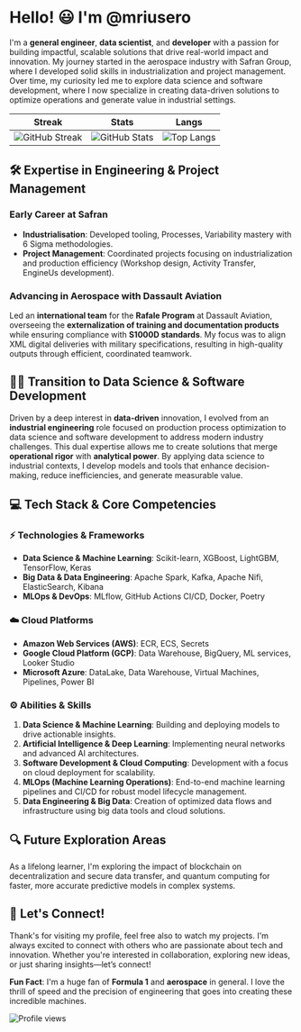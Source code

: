 # Hello! 😃 I'm @mriusero

I'm a **general engineer**, **data scientist**, and **developer** with a passion for building impactful, scalable solutions that drive real-world impact and innovation. My journey started in the aerospace industry with Safran Group, where I developed solid skills in industrialization and project management. Over time, my curiosity led me to explore data science and software development, where I now specialize in creating data-driven solutions to optimize operations and generate value in industrial settings.

| Streak | Stats | Langs
| ------------- | ------------ | --------- |
| <img src="https://github-readme-streak-stats.herokuapp.com/?user=mriusero&theme=chartreuse-dark" alt="GitHub Streak"> | <img src="https://github-readme-stats.vercel.app/api?username=mriusero&show_icons=true&theme=chartreuse-dark" alt="GitHub Stats"> | ![Top Langs](https://github-readme-stats.vercel.app/api/top-langs/?username=mriusero&layout=compact&theme=chartreuse-dark&hide=Jupyter%20Notebook,html,css)


## 🛠 Expertise in Engineering & Project Management

### Early Career at Safran
- **Industrialisation**: Developed tooling, Processes, Variability mastery with 6 Sigma methodologies.
- **Project Management**: Coordinated projects focusing on industrialization and production efficiency (Workshop design, Activity Transfer, EngineUs development).

### Advancing in Aerospace with Dassault Aviation
Led an **international team** for the **Rafale Program** at Dassault Aviation, overseeing the **externalization of training and documentation products** while ensuring compliance with **S1000D standards**. My focus was to align XML digital deliveries with military specifications, resulting in high-quality outputs through efficient, coordinated teamwork.

## 🥷🏼 Transition to Data Science & Software Development
Driven by a deep interest in **data-driven** innovation, I evolved from an **industrial engineering** role focused on production process optimization to data science and software development to address modern industry challenges. This dual expertise allows me to create solutions that merge **operational rigor** with **analytical power**. By applying data science to industrial contexts, I develop models and tools that enhance decision-making, reduce inefficiencies, and generate measurable value.
## 💻 Tech Stack & Core Competencies

###  ⚡️ Technologies & Frameworks
- **Data Science & Machine Learning**: Scikit-learn, XGBoost, LightGBM, TensorFlow, Keras
- **Big Data & Data Engineering**: Apache Spark, Kafka, Apache Nifi, ElasticSearch, Kibana
- **MLOps & DevOps**: MLflow, GitHub Actions CI/CD, Docker, Poetry

### ☁️ Cloud Platforms
- **Amazon Web Services (AWS)**: ECR, ECS, Secrets
- **Google Cloud Platform (GCP)**: Data Warehouse, BigQuery, ML services, Looker Studio
- **Microsoft Azure**: DataLake, Data Warehouse, Virtual Machines, Pipelines, Power BI

### ⚙️ Abilities & Skills
1. **Data Science & Machine Learning**: Building and deploying models to drive actionable insights.
2. **Artificial Intelligence & Deep Learning**: Implementing neural networks and advanced AI architectures.
3. **Software Development & Cloud Computing**: Development with a focus on cloud deployment for scalability.
4. **MLOps (Machine Learning Operations)**: End-to-end machine learning pipelines and CI/CD for robust model lifecycle management.
5. **Data Engineering & Big Data**: Creation of optimized data flows and infrastructure using big data tools and cloud solutions.



## 🔍 Future Exploration Areas

As a lifelong learner, I'm exploring the impact of blockchain on decentralization and secure data transfer, and quantum computing for faster, more accurate predictive models in complex systems.


## 👾️ Let's Connect!
Thank's for visiting my profile, feel free also to watch my projects. I'm always excited to connect with others who are passionate about tech and innovation. Whether you're interested in collaboration, exploring new ideas, or just sharing insights—let’s connect!

**Fun Fact**: I'm a huge fan of **Formula 1** and **aerospace** in general. I love the thrill of speed and the precision of engineering that goes into creating these incredible machines.

<img src="https://komarev.com/ghpvc/?username=mriusero&color=blue" alt="Profile views">








